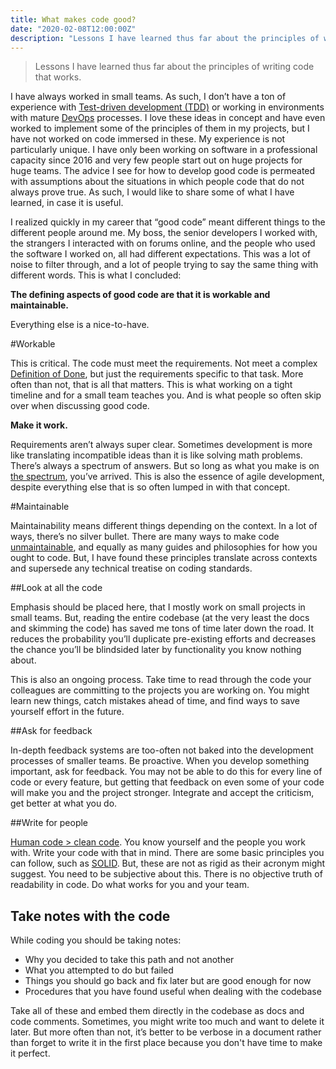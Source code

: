 ```yaml
---
title: What makes code good?
date: "2020-02-08T12:00:00Z"
description: "Lessons I have learned thus far about the principles of writing code that works."
---
```


> Lessons I have learned thus far about the principles of writing code that works.

I have always worked in small teams. As such, I don’t have a ton of experience with [Test-driven development (TDD)](https://en.wikipedia.org/wiki/Test-driven_development) or working in environments with mature [DevOps](https://en.wikipedia.org/wiki/DevOps) processes. I love these ideas in concept and have even worked to implement some of the principles of them in my projects, but I have not worked on code immersed in these. My experience is not particularly unique. I have only been working on software in a professional capacity since 2016 and very few people start out on huge projects for huge teams. The advice I see for how to develop good code is permeated with assumptions about the situations in which people code that do not always prove true. As such, I would like to share some of what I have learned, in case it is useful.

I realized quickly in my career that “good code” meant different things to the different people around me. My boss, the senior developers I worked with, the strangers I interacted with on forums online, and the people who used the software I worked on, all had different expectations. This was a lot of noise to filter through, and a lot of people trying to say the same thing with different words. This is what I concluded:

**The defining aspects of good code are that it is workable and maintainable.**

Everything else is a nice-to-have.

#Workable

This is critical. The code must meet the requirements. Not meet a complex [Definition of Done](https://www.agilealliance.org/glossary/definition-of-done/), but just the requirements specific to that task. More often than not, that is all that matters. This is what working on a tight timeline and for a small team teaches you. And is what people so often skip over when discussing good code.

**Make it work.**

Requirements aren’t always super clear. Sometimes development is more like translating incompatible ideas than it is like solving math problems. There’s always a spectrum of answers. But so long as what you make is on [the spectrum](https://isaiahnixon.com/spectrum-software-translation/), you’ve arrived. This is also the essence of agile development, despite everything else that is so often lumped in with that concept.

#Maintainable

Maintainability means different things depending on the context. In a lot of ways, there’s no silver bullet. There are many ways to make code [unmaintainable](https://github.com/Droogans/unmaintainable-code), and equally as many guides and philosophies for how you ought to code. But, I have found these principles translate across contexts and supersede any technical treatise on coding standards.

##Look at all the code

Emphasis should be placed here, that I mostly work on small projects in small teams. But, reading the entire codebase (at the very least the docs and skimming the code) has saved me tons of time later down the road. It reduces the probability you’ll duplicate pre-existing efforts and decreases the chance you’ll be blindsided later by functionality you know nothing about.

This is also an ongoing process. Take time to read through the code your colleagues are committing to the projects you are working on. You might learn new things, catch mistakes ahead of time, and find ways to save yourself effort in the future.

##Ask for feedback

In-depth feedback systems are too-often not baked into the development processes of smaller teams. Be proactive. When you develop something important, ask for feedback. You may not be able to do this for every line of code or every feature, but getting that feedback on even some of your code will make you and the project stronger. Integrate and accept the criticism, get better at what you do.

##Write for people

[Human code > clean code](https://dev.to/d_ir/clean-code-dirty-code-human-code-6nm). You know yourself and the people you work with. Write your code with that in mind. There are some basic principles you can follow, such as [SOLID](https://en.wikipedia.org/wiki/SOLID). But, these are not as rigid as their acronym might suggest. You need to be subjective about this. There is no objective truth of readability in code. Do what works for you and your team.

## Take notes with the code

While coding you should be taking notes:

* Why you decided to take this path and not another
* What you attempted to do but failed
* Things you should go back and fix later but are good enough for now
* Procedures that you have found useful when dealing with the codebase

Take all of these and embed them directly in the codebase as docs and code comments. Sometimes, you might write too much and want to delete it later. But more often than not, it’s better to be verbose in a document rather than forget to write it in the first place because you don't have time to make it perfect.
